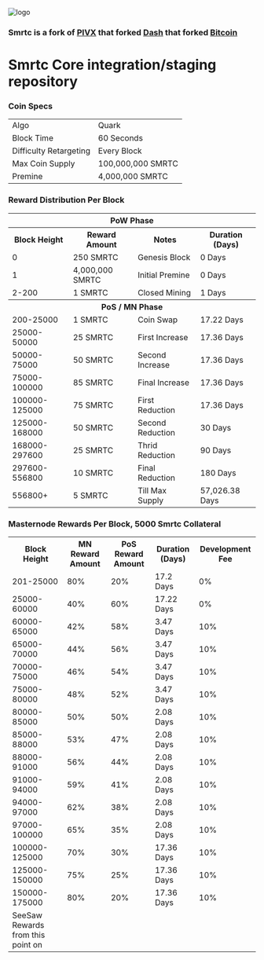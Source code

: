 ![logo](https://smartcloudcoin.ml/wp-content/themes/smartcloudtheme/images/smartcloud_toplogo.png)

### Smrtc is a fork of [PIVX](https://github.com/PIVX-Project/PIVX) that forked [Dash](https://github.com/dashpay/dash) that forked [Bitcoin](https://github.com/bitcoin/bitcoinp)


# Smrtc Core integration/staging repository


### Coin Specs
<table>
<tr><td>Algo</td><td>Quark</td></tr>
<tr><td>Block Time</td><td>60 Seconds</td></tr>
<tr><td>Difficulty Retargeting</td><td>Every Block</td></tr>
<tr><td>Max Coin Supply </td><td>100,000,000 SMRTC</td></tr>
<tr><td>Premine</td><td>4,000,000 SMRTC</td></tr>
</table>


### Reward Distribution Per Block

<table>
<th colspan=4>PoW Phase</th>
<tr><th>Block Height</th><th>Reward Amount</th><th>Notes</th><th>Duration (Days)</th></tr>
<tr><td>0</td><td>250 SMRTC</td><td>Genesis Block</td><td>0 Days</td></tr>
<tr><td>1</td><td>4,000,000 SMRTC</td><td>Initial Premine</td><td>0 Days</td></tr>
<tr><td>2-200</td><td>1 SMRTC</td><td rowspan=1>Closed Mining</td><td>1 Days</td></tr>
<tr><th colspan=4>PoS / MN Phase</th></tr>
<tr><td>200-25000</td><td>1 SMRTC</td><td rowspan=1>Coin Swap</td><td>17.22 Days</td></tr>
<tr><td>25000-50000</td><td>25 SMRTC</td><td rowspan=1>First Increase </td><td>17.36 Days</td></tr>
<tr><td>50000-75000</td><td>50 SMRTC</td><td rowspan=1>Second Increase </td><td>17.36 Days</td></tr>
<tr><td>75000-100000</td><td>85 SMRTC</td><td rowspan=1>Final Increase </td><td>17.36 Days</td></tr>
<tr><td>100000-125000</td><td>75 SMRTC</td><td rowspan=1>First Reduction </td><td>17.36 Days</td></tr>
<tr><td>125000-168000</td><td>50 SMRTC</td><td rowspan=1>Second Reduction </td><td>30 Days</td></tr>
<tr><td>168000-297600</td><td>25 SMRTC</td><td rowspan=1>Thrid Reduction </td><td>90 Days</td></tr>
<tr><td>297600-556800</td><td>10 SMRTC</td><td rowspan=1>Final Reduction </td><td>180 Days</td></tr>
<tr><td>556800+</td><td>5 SMRTC</td><td rowspan=1>Till Max Supply </td><td>57,026.38 Days</td></tr>
</table>


### Masternode Rewards Per Block, 5000 Smrtc Collateral

<table>
<tr><th>Block Height</th><th>MN Reward Amount</th><th>PoS Reward Amount</th><th>Duration (Days)</th><th>Development Fee</th></tr>
<tr><td>201-25000</td><td>80%</td><td>20%</td><td>17.2 Days</td><td>0%</td></tr>
<tr><td>25000-60000 </td><td>40%</td><td>60%</td><td>17.22 Days</td><td>0%</td></tr>
<tr><td>60000-65000 </td><td>42%</td><td>58%</td><td>3.47 Days</td><td>10%</td></tr>
<tr><td>65000-70000 </td><td>44%</td><td>56%</td><td>3.47 Days</td><td>10%</td></tr>
<tr><td>70000-75000 </td><td>46%</td><td>54%</td><td>3.47 Days</td><td>10%</td></tr>
<tr><td>75000-80000 </td><td>48%</td><td>52%</td><td>3.47 Days</td><td>10%</td></tr>
<tr><td>80000-85000 </td><td>50%</td><td>50%</td><td>2.08 Days</td><td>10%</td></tr>
<tr><td>85000-88000 </td><td>53%</td><td>47%</td><td>2.08 Days</td><td>10%</td></tr>
<tr><td>88000-91000 </td><td>56%</td><td>44%</td><td>2.08 Days</td><td>10%</td></tr>
<tr><td>91000-94000 </td><td>59%</td><td>41%</td><td>2.08 Days</td><td>10%</td></tr>
<tr><td>94000-97000 </td><td>62%</td><td>38%</td><td>2.08 Days</td><td>10%</td></tr>
<tr><td>97000-100000 </td><td>65%</td><td>35%</td><td>2.08 Days</td><td>10%</td></tr>
<tr><td>100000-125000 </td><td>70%</td><td>30%</td><td>17.36 Days</td><td>10%</td></tr>
<tr><td>125000-150000 </td><td>75%</td><td>25%</td><td>17.36 Days</td><td>10%</td></tr>
<tr><td>150000-175000 </td><td>80%</td><td>20%</td><td>17.36 Days</td><td>10%</td></tr>
<tr><td>SeeSaw Rewards from this point on</td></tr>
</table>
